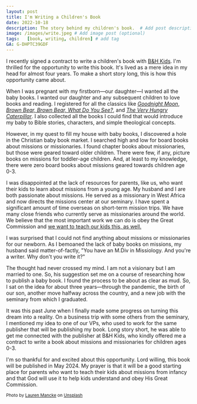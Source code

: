 ```yaml
---
layout: post
title: I'm Writing a Children's Book
date: 2022-10-18
description: The story behind my children's book.  # Add post description (optional)
image: /images/write.jpeg # Add image post (optional)
tags:   [book, writing, children] # add tag
GA: G-DHPTC39GDF
---
```


I recently signed a contract to write a children's book with [B&H Kids](https://www.bhpublishinggroup.com/categories/kids/). I'm thrilled for the opportunity to write this book. It's lived as a mere idea in my head for almost four years. To make a short story long, this is how this opportunity came about.  

When I was pregnant with my firstborn—our daughter—I wanted all the baby books.  I wanted our daughter and any subsequent children to love books and reading. I registered for all the classics like *[Goodnight Moon](https://amzn.to/3g3ySkp)*, [*Brown Bear, Brown Bear, What Do You See?*](https://amzn.to/3MuD3Sx), and *[The Very Hungry Caterpillar](https://amzn.to/3euRbP9)*. I also collected all the books I could find that would introduce my baby to Bible stories, characters, and simple theological concepts.

However, in my quest to fill my house with baby books, I discovered a hole in the Christian baby book market. I searched high and low for board books about missions or missionaries. I found chapter books about missionaries, but those were geared toward older children. There were few, if any, picture books on missions for toddler-age children. And, at least to my knowledge, there were zero board books about missions geared towards children age 0-3.  

I was disappointed at the lack of resources for parents, like us, who want their kids to learn about missions from a young age. My husband and I are both passionate about missions. He served as a missionary in West Africa and now directs the missions center at our seminary. I have spent a significant amount of time overseas on short-term mission trips. We have many close friends who currently serve as missionaries around the world. We believe that the most important work we can do is obey the Great Commission and [we want to teach our kids this, as well. ](https://keelancook.com/2020/04/07/parents-lets-raise-up-missionaries/)

I was surprised that I could not find anything about missions or missionaries for our newborn. As I bemoaned the lack of baby books on missions, my husband said matter-of-factly, "You have an M.Div in Missiology. And you're a writer. Why don't you write it?" 

The thought had never crossed my mind. I am not a visionary but I am married to one. So, his suggestion set me on a course of researching how to publish a baby book. I found the process to be about as clear as mud. So, I sat on the idea for about three years—through the pandemic, the birth of our son, another move halfway across the country, and a new job with the seminary from which I graduated.

It was this past June when I finally made some progress on turning this dream into a reality. On a business trip with some others from the seminary, I mentioned my idea to one of our VPs, who used to work for the same publisher that will be publishing my book. Long story short, he was able to get me connected with the publisher at B&H Kids, who kindly offered me a contract to write a book about missions and missionaries for children ages 0-3.

I'm so thankful for and excited about this opportunity. Lord willing, this book will be published in May 2024. My prayer is that it will be a good starting place for parents who want to teach their kids about missions from infancy and that God will use it to help kids understand and obey His Great Commission.

<sub>Photo by <a href="https://unsplash.com/@laurenmancke?utm_source=unsplash&utm_medium=referral&utm_content=creditCopyText">Lauren Mancke</a> on <a href="https://unsplash.com/s/photos/write?utm_source=unsplash&utm_medium=referral&utm_content=creditCopyText">Unsplash</a></sub>
  
